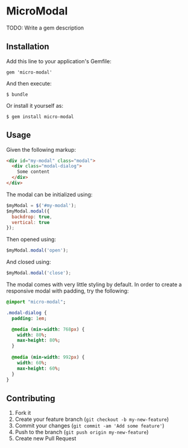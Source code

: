 # MicroModal

TODO: Write a gem description

## Installation

Add this line to your application's Gemfile:

    gem 'micro-modal'

And then execute:

    $ bundle

Or install it yourself as:

    $ gem install micro-modal

## Usage

Given the following markup:

```html
<div id="my-modal" class="modal">
  <div class="modal-dialog">
    Some content
  </div>
</div>
```

The modal can be initialized using:

```javascript
$myModal = $('#my-modal');
$myModal.modal({
  backdrop: true,
  vertical: true
});
```

Then opened using:

```javascript
$myModal.modal('open');
```

And closed using:

```javascript
$myModal.modal('close');
```

The modal comes with very little styling by default. In order to create a responsive modal with padding, try the following:

```sass
@import "micro-modal";

.modal-dialog {
  padding: 1em;

  @media (min-width: 768px) {
    width: 80%;
    max-height: 80%;
  }
  
  @media (min-width: 992px) {
    width: 60%;
    max-height: 60%;
  }
}
```

## Contributing

1. Fork it
2. Create your feature branch (`git checkout -b my-new-feature`)
3. Commit your changes (`git commit -am 'Add some feature'`)
4. Push to the branch (`git push origin my-new-feature`)
5. Create new Pull Request
